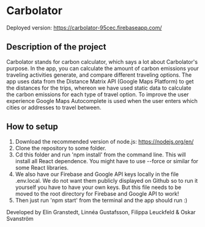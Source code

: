 # Carbolator

Deployed version: https://carbolator-95cec.firebaseapp.com/

## Description of the project
Carbolator stands for carbon calculator, which says a lot about Carbolator's purpose. In the app, you can calculate the amount of carbon emissions your traveling activities generate, and compare different traveling options. The app uses data from the Distance Matrix API (Google Maps Platform) to get the distances for the trips, whereon we have used static data to calculate the carbon emissions for each type of travel option. To improve the user experience Google Maps Autocomplete is used when the user enters which cities or addresses to travel between.

## How to setup
1. Download the recommended version of node.js: https://nodejs.org/en/
2. Clone the repository to some folder. 
3. Cd this folder and run 'npm install' from the command line. This will install all React dependence. You might have to use --force or similar for some React libraries.
4. We also have our Firebase and Google API keys locally in the file .env.local. We do not want them publicly displayed on Github so to run it yourself you have to have your own keys. But this file needs to be moved to the root directory for Firebase and Google API to work!
5. Then just run 'npm start' from the terminal and the app should run :)


Developed by Elin Granstedt, Linnéa Gustafsson, Filippa Leuckfeld & Oskar Svanström
